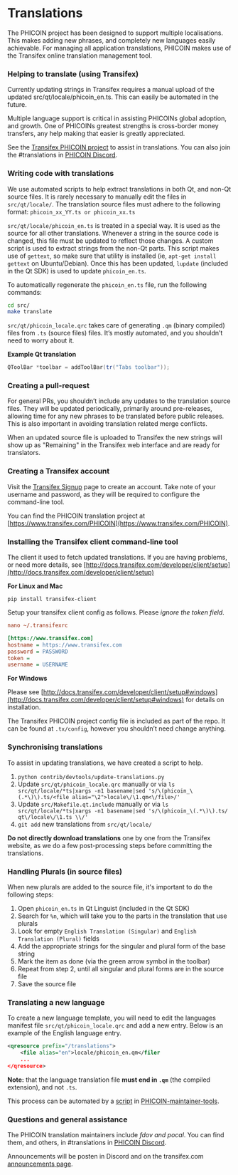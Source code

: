 Translations
============

The PHICOIN project has been designed to support multiple localisations. This makes adding new phrases, and completely new languages easily achievable. For managing all application translations, PHICOIN makes use of the Transifex online translation management tool.

### Helping to translate (using Transifex)
Currently updating strings in Transifex requires a manual upload of the updated src/qt/locale/phicoin_en.ts.
This can easily be automated in the future.

Multiple language support is critical in assisting PHICOINs global adoption, and growth. One of PHICOINs greatest strengths is cross-border money transfers, any help making that easier is greatly appreciated.

See the [Transifex PHICOIN project](https://www.transifex.com/PHICOIN) to assist in translations. You can also join the #translations in [PHICOIN Discord](https://discord.gg/jn6uhur).

### Writing code with translations
We use automated scripts to help extract translations in both Qt, and non-Qt source files. It is rarely necessary to manually edit the files in `src/qt/locale/`. The translation source files must adhere to the following format:
`phicoin_xx_YY.ts or phicoin_xx.ts`

`src/qt/locale/phicoin_en.ts` is treated in a special way. It is used as the source for all other translations. Whenever a string in the source code is changed, this file must be updated to reflect those changes. A custom script is used to extract strings from the non-Qt parts. This script makes use of `gettext`, so make sure that utility is installed (ie, `apt-get install gettext` on Ubuntu/Debian). Once this has been updated, `lupdate` (included in the Qt SDK) is used to update `phicoin_en.ts`.

To automatically regenerate the `phicoin_en.ts` file, run the following commands:
```sh
cd src/
make translate
```

`src/qt/phicoin_locale.qrc` takes care of generating `.qm` (binary compiled) files from `.ts` (source files) files. It’s mostly automated, and you shouldn’t need to worry about it.

**Example Qt translation**
```cpp
QToolBar *toolbar = addToolBar(tr("Tabs toolbar"));
```

### Creating a pull-request
For general PRs, you shouldn’t include any updates to the translation source files. They will be updated periodically, primarily around pre-releases, allowing time for any new phrases to be translated before public releases. This is also important in avoiding translation related merge conflicts.

When an updated source file is uploaded to Transifex the new strings will show up as "Remaining" in the Transifex web interface and are ready for translators.


### Creating a Transifex account
Visit the [Transifex Signup](https://www.transifex.com/signup/) page to create an account. Take note of your username and password, as they will be required to configure the command-line tool.

You can find the PHICOIN translation project at [https://www.transifex.com/PHICOIN](https://www.transifex.com/PHICOIN).

### Installing the Transifex client command-line tool
The client it used to fetch updated translations. If you are having problems, or need more details, see [http://docs.transifex.com/developer/client/setup](http://docs.transifex.com/developer/client/setup)

**For Linux and Mac**

`pip install transifex-client`

Setup your transifex client config as follows. Please *ignore the token field*.

```ini
nano ~/.transifexrc

[https://www.transifex.com]
hostname = https://www.transifex.com
password = PASSWORD
token =
username = USERNAME
```

**For Windows**

Please see [http://docs.transifex.com/developer/client/setup#windows](http://docs.transifex.com/developer/client/setup#windows) for details on installation.

The Transifex PHICOIN project config file is included as part of the repo. It can be found at `.tx/config`, however you shouldn’t need change anything.

### Synchronising translations
To assist in updating translations, we have created a script to help.

1. `python contrib/devtools/update-translations.py`
2. Update `src/qt/phicoin_locale.qrc` manually or via
   `ls src/qt/locale/*ts|xargs -n1 basename|sed 's/\(phicoin_\(.*\)\).ts/<file alias="\2">locale\/\1.qm<\/file>/'`
3. Update `src/Makefile.qt.include` manually or via
   `ls src/qt/locale/*ts|xargs -n1 basename|sed 's/\(phicoin_\(.*\)\).ts/  qt\/locale\/\1.ts \\/'`
4. `git add` new translations from `src/qt/locale/`

**Do not directly download translations** one by one from the Transifex website, as we do a few post-processing steps before committing the translations.

### Handling Plurals (in source files)
When new plurals are added to the source file, it's important to do the following steps:

1. Open `phicoin_en.ts` in Qt Linguist (included in the Qt SDK)
2. Search for `%n`, which will take you to the parts in the translation that use plurals
3. Look for empty `English Translation (Singular)` and `English Translation (Plural)` fields
4. Add the appropriate strings for the singular and plural form of the base string
5. Mark the item as done (via the green arrow symbol in the toolbar)
6. Repeat from step 2, until all singular and plural forms are in the source file
7. Save the source file

### Translating a new language
To create a new language template, you will need to edit the languages manifest file `src/qt/phicoin_locale.qrc` and add a new entry. Below is an example of the English language entry.

```xml
<qresource prefix="/translations">
    <file alias="en">locale/phicoin_en.qm</filer
    ...
</qresource>
```

**Note:** that the language translation file **must end in `.qm`** (the compiled extension), and not `.ts`.

This process can be automated by a [script](https://github.com/fdoving/PHICOIN-maintainer-tools/blob/master/update-translations.py) in [PHICOIN-maintainer-tools](https://github.com/fdoving/PHICOIN-maintainer-tools/).

### Questions and general assistance
The PHICOIN translation maintainers include *fdov and pocal*. You can find them, and others, in #translations in [PHICOIN Discord](https://discord.gg/jn6uhur).

Announcements will be posten in Discord and on the transifex.com [announcements page](https://www.transifex.com/PHICOIN/qt-translation/announcements/).
